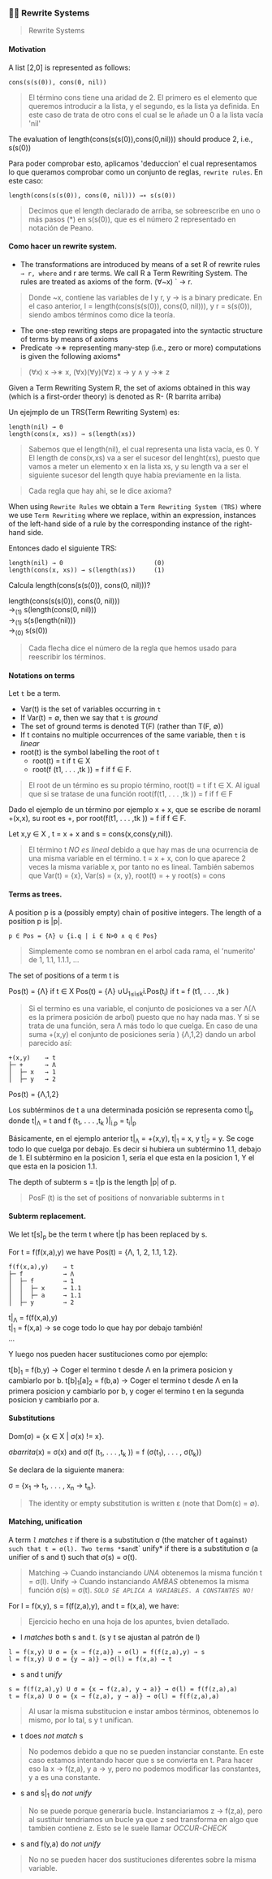 ### 👨‍🏫 Rewrite Systems
> Rewrite Systems

#### Motivation

A list [2,0] is represented as follows:

```
cons(s(s(0)), cons(0, nil))
```
> El término cons tiene una aridad de 2. El primero es el elemento que queremos introducir a la lista, y el segundo, es la lista ya definida. En este caso de trata de otro cons el cual se le añade un 0 a la lista vacía 'nil'

The evaluation of length(cons(s(s(0)),cons(0,nil))) should produce 2, i.e., s(s(0))

Para poder comprobar esto, aplicamos 'deduccion' el cual representamos lo que queramos comprobar como un conjunto de reglas, `rewrite rules`. En este caso:

```
length(cons(s(s(0)), cons(0, nil))) →∗ s(s(0))
``` 

> Decimos que el length declarado de arriba, se sobreescribe en uno o más pasos (*) en s(s(0)), que es el número 2 representado en notación de Peano.

#### Como hacer un rewrite system.
* The transformations are introduced by means of a set R of rewrite rules ` → r, where ` and r are terms. We call R a Term Rewriting System. The rules are treated as axioms of the form. (∀~x) ` → r. 
> Donde ~x, contiene las variables de l y r,  y → is a binary predicate. En el caso anterior, l = length(cons(s(s(0)), cons(0, nil))), y r = s(s(0)), siendo ambos términos como dice la teoría.
* The one-step rewriting steps are propagated into the syntactic structure of terms by means of axioms
* Predicate →∗ representing many-step (i.e., zero or more) computations is given the following axioms*
> (∀x) x →∗ x, (∀x)(∀y)(∀z) x → y ∧ y →∗ z


Given a Term Rewriting System R, the set of axioms obtained in this way (which is a first-order theory) is denoted as R- (R barrita arriba)

Un ejejmplo de un TRS(Term Rewriting System) es: 

```
length(nil) → 0
length(cons(x, xs)) → s(length(xs))
``` 

> Sabemos que el length(nil), el cual representa una lista vacía, es 0. Y El length de cons(x,xs) va a ser el sucesor del lenght(xs), puesto que vamos a meter un elemento x en la lista xs, y su length va a ser el siguiente sucesor del length quye había previamente en la lista.

> Cada regla que hay ahi, se le dice axioma?

When using `Rewrite Rules` we obtain a `Term Rewriting System (TRS)` where we use `Term Rewriting` where we replace, within an expression, instances of the left-hand side of a rule by the corresponding instance of the right-hand side.

Entonces dado el siguiente TRS:

```
length(nil) → 0                         (0)
length(cons(x, xs)) → s(length(xs))     (1)
``` 

Calcula length(cons(s(s(0)), cons(0, nil)))?

length(cons(s(s(0)), cons(0, nil))) <br>
→<sub>(1)</sub> s(length(cons(0, nil)))<br>
→<sub>(1)</sub> s(s(length(nil)))<br>
→<sub>(0)</sub> s(s(0))<br>

> Cada flecha dice el número de la regla que hemos usado para reescribir los términos.


#### Notations on terms

Let `t` be a term.

* Var(t) is the set of variables occurring in `t`
* If Var(t) = ∅, then we say that `t` is *ground*
* The set of ground terms is denoted T(F) (rather than T(F, ∅))
* If t contains no multiple occurrences of the same variable, then `t` is *linear*
* root(t) is the symbol labelling the root of t
    * root(t) = t if t ∈ X
    * root(f (t1, . . . ,tk )) = f if f ∈ F.

> El root de un término es su propio término, root(t) = t if t ∈ X. Al igual que si se tratase de una función root(f(t1, . . . ,tk )) = f if f ∈ F

Dado el ejemplo de un término por ejemplo x + x, que se escribe de noraml +(x,x), su root es +, por root(f(t1, . . . ,tk )) = f if f ∈ F.

Let x,y ∈ X , t = x + x and s = cons(x,cons(y,nil)).

> El término t *NO es lineal* debido a que hay mas de una ocurrencia de una misma variable en el término. t = x + x, con lo que aparece 2 veces la misma variable x, por tanto no es lineal. También sabemos que Var(t) = {x}, Var(s) = {x, y}, root(t) = + y root(s) = cons

#### Terms as trees.

A position p is a (possibly empty) chain of positive integers. The length of a position p is |p|.

```
p ∈ Pos = {Λ} ∪ {i.q | i ∈ N>0 ∧ q ∈ Pos}
```

> Simplemente como se nombran en el arbol cada rama, el 'numerito' de 1, 1.1, 1.1.1, ...

The set of positions of a term t is

Pos(t) = {Λ} if t ∈ X
Pos(t) = {Λ} ∪U<sub>1≤i≤k</sub>i.Pos(t<sub>i</sub>) if t = f (t1, . . . ,tk )

> Si el termino es una variable, el conjunto de posiciones va a ser Λ(Λ es la primera posición de arbol) puesto que no hay nada mas. Y si se trata de una función, sera Λ más todo lo que cuelga. En caso de una suma +(x,y) el conjunto de posiciones sería ) {Λ,1,2} dando un arbol parecido así:
```
+(x,y)    → t
├─ +      → Λ
│  ├─ x   → 1
│  ├─ y   → 2
```

Pos(t) = {Λ,1,2}

Los subtérminos de t a una determinada posición se representa como t|<sub>p</sub> donde t|<sub>Λ</sub> = t and f (t<sub>1</sub>, . . . ,t<sub>k</sub> )|<sub>i.p</sub> = t<sub>i</sub>|<sub>p</sub>

Básicamente, en el ejemplo anterior t|<sub>Λ</sub> = +(x,y), t|<sub>1</sub> = x, y  t|<sub>2</sub> = y. Se coge todo lo que cuelga por debajo. Es decir si hubiera un subtérmino 1.1, debajo de 1. El subtérmino en la posicion 1, sería el que esta en la posicion 1, Y el que esta en la posicion 1.1.

The depth of subterm s = t|p is the length |p| of p.

> PosF (t) is the set of positions of nonvariable subterms in t

#### Subterm replacement.

We let t[s]<sub>p</sub> be the term t where t|p has been replaced by s.

For t = f(f(x,a),y) we have Pos(t) = {Λ, 1, 2, 1.1, 1.2}.
```
f(f(x,a),y)    → t
├─ f           → Λ
│  ├─ f        → 1
│  │  ├─ x     → 1.1
│  │  ├─ a     → 1.1
│  ├─ y        → 2
```

t|<sub>Λ</sub> = f(f(x,a),y) <br>
t|<sub>1</sub> = f(x,a) → se coge todo lo que hay por debajo también!<br>
...

Y luego nos pueden hacer sustituciones como por ejemplo:

t[b]<sub>1</sub> = f(b,y) → Coger el termino t desde Λ en la primera posicion y cambiarlo por b.
t[b]<sub>1</sub>[a]<sub>2</sub> = f(b,a) → Coger el termino t desde Λ en la primera posicion y cambiarlo por b, y coger el termino t en la segunda posicion y cambiarlo por a.

#### Substitutions

Dom(σ) = {x ∈ X | σ(x) != x}.

σ*barrita*(x) = σ(x) and σ(f (t<sub>1</sub>, . . . ,t<sub>k</sub> )) = f (σ(t<sub>1</sub>), . . . , σ(t<sub>k</sub>))

Se declara de la siguiente manera:

σ = {x<sub>1</sub> → t<sub>1</sub>, . . . , x<sub>n</sub> → t<sub>n</sub>}.

> The identity or empty substitution is written ε (note that Dom(ε) = ∅).

#### Matching, unification

A term *`l` matches `t`* if there is a substitution σ (the matcher of t against`) such that t = σ(l). Two terms *`s` and `t` unify* if there is a substitution σ (a unifier of s and t) such that σ(s) = σ(t).

> Matching → Cuando instanciando *UNA* obtenemos la misma función t = σ(l). Unify  → Cuando instanciando *AMBAS* obtenemos la misma función σ(s) = σ(t). *`SOLO SE APLICA A VARIABLES. A CONSTANTES NO!`*

For l = f(x,y), s = f(f(z,a),y), and t = f(x,a), we have:
> Ejercicio hecho en una hoja de los apuntes, bvien detallado.

* l *matches* both s and t. (s y t se ajustan al patrón de l)
```
l = f(x,y) U σ = {x → f(z,a)} → σ(l) = f(f(z,a),y) → s
l = f(x,y) U σ = {y → a)} → σ(l) = f(x,a) → t
```
* s and t *unify*
```
s = f(f(z,a),y) U σ = {x → f(z,a), y → a)} → σ(l) = f(f(z,a),a)
t = f(x,a) U σ = {x → f(z,a), y → a)} → σ(l) = f(f(z,a),a)
```
> Al usar la misma substitucion e instar ambos términos, obtenemos lo mismo, por lo tal, s y t unifican.
* t does *not match* s
> No podemos debido a que no se pueden instanciar constante. En este caso estamos intentando hacer que s se convierta en t. Para hacer eso la x → f(z,a), y a → y, pero no podemos modificar las constantes, y a es una constante.
* s and s|<sub>1</sub> do *not unify*
> No se puede porque generaría bucle. Instanciariamos z → f(z,a), pero al sustituir tendriamos un bucle ya que z sed transforma en algo que tambien contiene z. Esto se le suele llamar *OCCUR-CHECK*
* s and f(y,a) do *not unify*
> No no se pueden hacer dos sustituciones diferentes sobre la misma variable.



